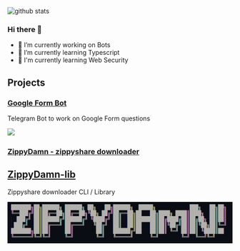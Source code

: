 ![github stats](https://github-readme-stats.vercel.app/api?username=diosamuel&show_icons=true)

### Hi there 👋

- 🔭 I’m currently working on Bots
- 🌱 I’m currently learning Typescript
- 🌱 I'm currently learning Web Security

## Projects

### [Google Form Bot](https://t.me/kerjaingform_bot)

Telegram Bot to work on Google Form questions

![](https://cdn5.telesco.pe/file/vFbi_NjtCHxS8eTy5pBndG8u0zuLScWi1oYjY5UTAFjTtfBfHMANJsIwsBNNcwXnZuISrhBloj0FPaTXTCocIbrldhjhnP_xQa7LbeitFtfIKCiIFV-OMtBdzsq7bYQtaO--yig_viAFuE4oPVhLcD5I-AojlTJD7QmHE5tsjFbjcLYUkyHsEF4-Pq8JeOynqWQSrvOUin2xX35Aad_bT1nbxR4D-ffhvWpoZeFDnE2tv-zDyRxwIhscnMZHgLJkjfF8_TTEMKz8YXjIYX1BwHJotnCI6idAzAWoGt-gHUkJZ51jNT-uf4vcBs18N2tk1hgOB6GUtWJDW4stIQ3Fpw.jpg)

### [ZippyDamn - zippyshare downloader](https://www.npmjs.com/package/zippydamn)
## [ZippyDamn-lib](https://www.npmjs.com/package/zippydamn-lib)

Zippyshare downloader CLI / Library

![](https://raw.githubusercontent.com/diosamuel/zippydamn/HEAD/logo.jpg)

